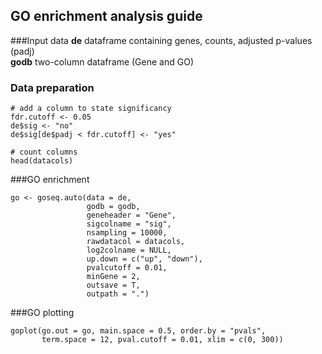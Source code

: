 ## GO enrichment analysis guide
###Input data
**de** dataframe containing genes, counts, adjusted p-values (padj)  
**godb** two-column dataframe (Gene and GO)  

### Data preparation
```
# add a column to state significancy
fdr.cutoff <- 0.05
de$sig <- "no"
de$sig[de$padj < fdr.cutoff] <- "yes"

# count columns
head(datacols)
```

###GO enrichment
```
go <- goseq.auto(data = de,
                 godb = godb,
                 geneheader = "Gene",
                 sigcolname = "sig",
                 nsampling = 10000,
                 rawdatacol = datacols,
                 log2colname = NULL,
                 up.down = c("up", "down"),
                 pvalcutoff = 0.01,
                 minGene = 2,
                 outsave = T,
                 outpath = ".")
```

###GO plotting
```
goplot(go.out = go, main.space = 0.5, order.by = "pvals",
       term.space = 12, pval.cutoff = 0.01, xlim = c(0, 300))
```


